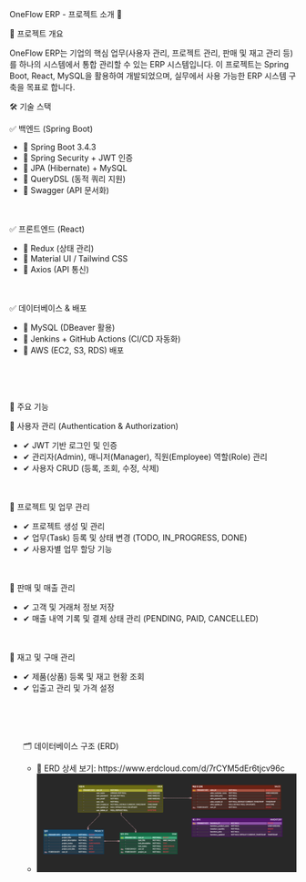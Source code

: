 OneFlow ERP - 프로젝트 소개 🚀

📌 프로젝트 개요

OneFlow ERP는 기업의 핵심 업무(사용자 관리, 프로젝트 관리, 판매 및 재고 관리 등)를 하나의 시스템에서 통합 관리할 수 있는 ERP 시스템입니다.
이 프로젝트는 Spring Boot, React, MySQL을 활용하여 개발되었으며, 실무에서 사용 가능한 ERP 시스템 구축을 목표로 합니다.

🛠️ 기술 스택

✅ 백엔드 (Spring Boot)

<ul>
    <li>🔹 Spring Boot 3.4.3</li>
    <li>🔹 Spring Security + JWT 인증</li>
    <li>🔹 JPA (Hibernate) + MySQL</li>
    <li>🔹 QueryDSL (동적 쿼리 지원)</li>
    <li>🔹 Swagger (API 문서화)</li>
</ul>
<br><br>
✅ 프론트엔드 (React)

<ul>
    <li>🔹 Redux (상태 관리)</li>
    <li>🔹 Material UI / Tailwind CSS</li>
    <li>🔹 Axios (API 통신)</li>
</ul>
<br><br>
✅ 데이터베이스 & 배포

<ul>
    <li>🔹 MySQL (DBeaver 활용)</li>
    <li>🔹 Jenkins + GitHub Actions (CI/CD 자동화)</li>
    <li>🔹 AWS (EC2, S3, RDS) 배포</li>
</ul>
<br><br><br>



🎯 주요 기능

🔹 사용자 관리 (Authentication & Authorization)

<ul>
    <li>✔ JWT 기반 로그인 및 인증</li>
    <li>✔ 관리자(Admin), 매니저(Manager), 직원(Employee) 역할(Role) 관리</li>
    <li>✔ 사용자 CRUD (등록, 조회, 수정, 삭제)</li>
</ul>
<br><br>
🔹 프로젝트 및 업무 관리

<ul>
    <li>✔ 프로젝트 생성 및 관리</li>
    <li>✔ 업무(Task) 등록 및 상태 변경 (TODO, IN_PROGRESS, DONE)</li>
    <li>✔ 사용자별 업무 할당 기능</li>
</ul>
<br><br>
🔹 판매 및 매출 관리

<ul>
    <li>✔ 고객 및 거래처 정보 저장</li>
    <li>✔ 매출 내역 기록 및 결제 상태 관리 (PENDING, PAID, CANCELLED)</li>
</ul>
<br><br>
🔹 재고 및 구매 관리

<ul>
    <li>✔ 제품(상품) 등록 및 재고 현황 조회</li>
    <li>✔ 입출고 관리 및 가격 설정</li>
</ui>
<br><br><br><br>


🗂 데이터베이스 구조 (ERD)

<ul>
  <li>📌 ERD 상세 보기: https://www.erdcloud.com/d/7rCYM5dEr6tjcv96c</li>
  <li><img width="1680" alt="ERD Structural Chart" src="https://github.com/JaydenKim0528/ONEFLOW_ERP/blob/master/ERD_Image.jpg"></li>
</ul>



